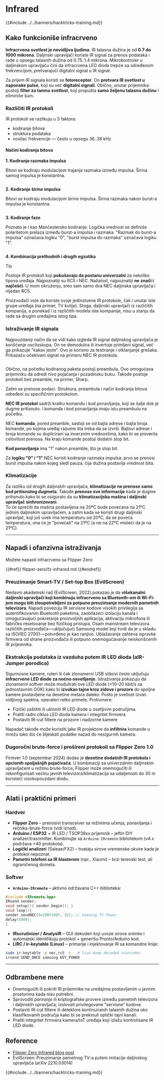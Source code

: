 # Infrared

{{#include ../../banners/hacktricks-training.md}}

## Kako funkcioniše infracrveno <a href="#how-the-infrared-port-works" id="how-the-infrared-port-works"></a>

**Infracrvena svetlost je nevidljiva ljudima**. IR talasna dužina je od **0.7 do 1000 mikrona**. Daljinski upravljači koriste IR signal za prenos podataka i rade u opsegu talasnih dužina od 0.75..1.4 mikrona. Mikrokontroler u daljinskom upravljaču čini da infracrvena LED dioda trepće sa određenom frekvencijom, pretvarajući digitalni signal u IR signal.

Za prijem IR signala koristi se **fotoreceptor**. On **pretvara IR svetlost u naponske pulse**, koji su već **digitalni signali**. Obično, unutar prijemnika postoji **filter za tamnu svetlost**, koji propušta **samo željenu talasnu dužinu** i eliminiše šum.

### Različiti IR protokoli <a href="#variety-of-ir-protocols" id="variety-of-ir-protocols"></a>

IR protokoli se razlikuju u 3 faktora:

- kodiranje bitova
- struktura podataka
- nosilac frekvencije — često u opsegu 36..38 kHz

#### Načini kodiranja bitova <a href="#bit-encoding-ways" id="bit-encoding-ways"></a>

**1. Kodiranje razmaka impulsa**

Bitovi se kodiraju modulacijom trajanja razmaka između impulsa. Širina samog impulsa je konstantna.

<figure><img src="../../images/image (295).png" alt=""><figcaption></figcaption></figure>

**2. Kodiranje širine impulsa**

Bitovi se kodiraju modulacijom širine impulsa. Širina razmaka nakon burst-a impulsa je konstantna.

<figure><img src="../../images/image (282).png" alt=""><figcaption></figcaption></figure>

**3. Kodiranje faze**

Poznato je i kao Mančestersko kodiranje. Logička vrednost se definiše polaritetom prelaza između burst-a impulsa i razmaka. "Razmak do burst-a impulsa" označava logiku "0", "burst impulsa do razmaka" označava logiku "1".

<figure><img src="../../images/image (634).png" alt=""><figcaption></figcaption></figure>

**4. Kombinacija prethodnih i drugih egzotika**

> [!TIP]
> Postoje IR protokoli koji **pokušavaju da postanu univerzalni** za nekoliko tipova uređaja. Najpoznatiji su RC5 i NEC. Nažalost, najpoznatiji **ne znači i najčešći**. U mom okruženju, sreo sam samo dva NEC daljinska upravljača i nijedan RC5.
>
> Proizvođači vole da koriste svoje jedinstvene IR protokole, čak i unutar iste grupe uređaja (na primer, TV kutije). Stoga, daljinski upravljači iz različitih kompanija, a ponekad i iz različitih modela iste kompanije, nisu u stanju da rade sa drugim uređajima istog tipa.

### Istraživanje IR signala

Najpouzdaniji način da se vidi kako izgleda IR signal daljinskog upravljača je korišćenje osciloskopa. On ne demodulira ili invertuje primljeni signal, već ga prikazuje "kakav jeste". Ovo je korisno za testiranje i otklanjanje grešaka. Prikazaću očekivani signal na primeru NEC IR protokola.

<figure><img src="../../images/image (235).png" alt=""><figcaption></figcaption></figure>

Obično, na početku kodiranog paketa postoji preambula. Ovo omogućava prijemniku da odredi nivo pojačanja i pozadinsku buku. Takođe postoje protokoli bez preamble, na primer, Sharp.

Zatim se prenose podaci. Struktura, preambula i način kodiranja bitova određeni su specifičnim protokolom.

**NEC IR protokol** sadrži kratku komandu i kod ponavljanja, koji se šalje dok je dugme pritisnuto. I komanda i kod ponavljanja imaju istu preambulu na početku.

NEC **komanda**, pored preamble, sastoji se od bajta adrese i bajta broja komande, po kojima uređaj razume šta treba da se izvrši. Bajtovi adrese i broja komande su duplicirani sa inverznim vrednostima, kako bi se proverila celovitost prenosa. Na kraju komande postoji dodatni stop bit.

**Kod ponavljanja** ima "1" nakon preamble, što je stop bit.

Za **logiku "0" i "1"** NEC koristi kodiranje razmaka impulsa: prvo se prenosi burst impulsa nakon kojeg sledi pauza, čija dužina postavlja vrednost bita.

### Klimatizacije

Za razliku od drugih daljinskih upravljača, **klimatizacije ne prenose samo kod pritisnutog dugmeta**. Takođe **prenose sve informacije** kada je dugme pritisnuto kako bi se osiguralo da su **klimatizacijska mašina i daljinski upravljač sinhronizovani**.\
To će sprečiti da mašina postavljena na 20ºC bude povećana na 21ºC jednim daljinskim upravljačem, a zatim kada se koristi drugi daljinski upravljač, koji još uvek ima temperaturu od 20ºC, da se poveća temperatura, ona će je "povećati" na 21ºC (a ne na 22ºC misleći da je na 21ºC).

---

## Napadi i ofanzivna istraživanja <a href="#attacks" id="attacks"></a>

Možete napasti infracrveno sa Flipper Zero:

{{#ref}}
flipper-zero/fz-infrared.md
{{#endref}}

### Preuzimanje Smart-TV / Set-top Box (EvilScreen)

Nedavni akademski rad (EvilScreen, 2022) pokazao je da **višekanalni daljinski upravljači koji kombinuju infracrveno sa Bluetooth-om ili Wi-Fi-jem mogu biti zloupotrebljeni za potpuno preuzimanje modernih pametnih televizora**. Napadi povezuju IR servisne kodove visokih privilegija sa autentifikovanim Bluetooth paketima, zaobilazeći izolaciju kanala i omogućavajući pokretanje proizvoljnih aplikacija, aktivaciju mikrofona ili fabričko resetovanje bez fizičkog pristupa. Osam mainstream televizora različitih proizvođača — uključujući Samsung model koji tvrdi da je u skladu sa ISO/IEC 27001 — potvrđeno je kao ranjivo. Ublažavanje zahteva ispravke firmvera od strane proizvođača ili potpuno onemogućavanje neiskorišćenih IR prijemnika.

### Ekstrakcija podataka iz vazduha putem IR LED dioda (aIR-Jumper porodica)

Sigurnosne kamere, ruteri ili čak zlonamerni USB stikovi često uključuju **infracrvene LED diode za noćno osvetljenje**. Istraživanja pokazuju da zlonamerni softver može modulirati ove LED diode (<10–20 kbit/s sa jednostavnim OOK) kako bi **izvukao tajne kroz zidove i prozore** do spoljne kamere postavljene na desetine metara daleko. Pošto je svetlost izvan vidljivog spektra, operateri retko primete. Protivmere:

* Fizički zaštititi ili ukloniti IR LED diode u osetljivim područjima
* Pratiti radni ciklus LED dioda kamera i integritet firmvera
* Postaviti IR-cut filtere na prozore i nadzorne kamere

Napadač takođe može koristiti jake IR projektore da **infiltrira** komande u mrežu tako što će bljeskati podatke nazad do nesigurnih kamera.

### Dugoročni brute-force i prošireni protokoli sa Flipper Zero 1.0

Firmver 1.0 (septembar 2024) dodao je **desetine dodatnih IR protokola i opcionih spoljašnjih pojačivača**. U kombinaciji sa univerzalnim daljinskim upravljačem u režimu brute-force, Flipper može onemogućiti ili rekonfigurisati većinu javnih televizora/klimatizacija sa udaljenosti do 30 m koristeći visokopouzdani diodu.

---

## Alati i praktični primeri <a href="#tooling" id="tooling"></a>

### Hardver

* **Flipper Zero** – prenosivi transceiver sa režimima učenja, ponavljanja i rečnika-brute-force (vidi iznad).
* **Arduino / ESP32** + IR LED / TSOP38xx prijemnik – jeftin DIY analizer/trasnmitter. Kombinujte sa `Arduino-IRremote` bibliotekom (v4.x podržava >40 protokola).
* **Logički analizeri** (Saleae/FX2) – hvataju sirove vremenske okvire kada je protokol nepoznat.
* **Pametni telefoni sa IR blasterom** (npr., Xiaomi) – brzi terenski test, ali ograničenog dometa.

### Softver

* **`Arduino-IRremote`** – aktivno održavana C++ biblioteka:
```cpp
#include <IRremote.hpp>
IRsend sender;
void setup(){ sender.begin(); }
void loop(){
sender.sendNEC(0x20DF10EF, 32); // Samsung TV Power
delay(5000);
}
```
* **IRscrutinizer / AnalysIR** – GUI dekoderi koji uvoze sirove snimke i automatski identifikuju protokol + generišu Pronto/Arduino kod.
* **LIRC / ir-keytable (Linux)** – primanje i injektovanje IR sa komandne linije:
```bash
sudo ir-keytable -p nec,rc5 -t   # live-dump decoded scancodes
irsend SEND_ONCE samsung KEY_POWER
```

---

## Odbrambene mere <a href="#defense" id="defense"></a>

* Onemogućiti ili pokriti IR prijemnike na uređajima postavljenim u javnim prostorima kada nisu potrebni.
* Sprovoditi *pariranje* ili kriptografske provere između pametnih televizora i daljinskih upravljača; izolovati privilegovane “servisne” kodove.
* Postaviti IR-cut filtere ili detektore kontinuiranih talasnih dužina oko klasifikovanih područja kako bi se prekinuli optički tajni kanali.
* Pratiti integritet firmvera kamera/IoT uređaja koji izlažu kontrolisane IR LED diode.

## Reference

- [Flipper Zero Infrared blog post](https://blog.flipperzero.one/infrared/)
- EvilScreen: Preuzimanje pametnog TV-a putem imitacije daljinskog upravljača (arXiv 2210.03014)

{{#include ../../banners/hacktricks-training.md}}

